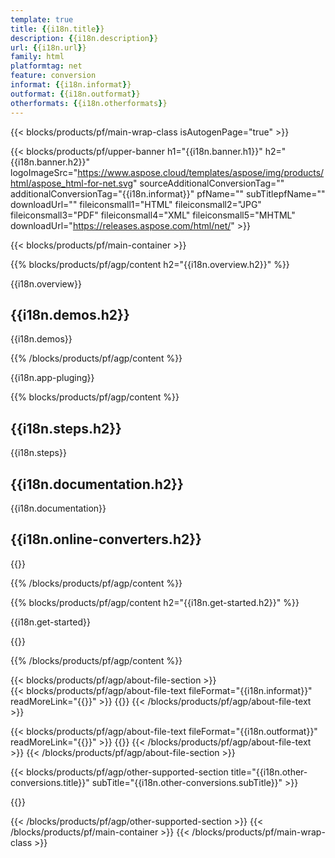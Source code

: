 ```yaml
---
template: true
title: {{i18n.title}}
description: {{i18n.description}}
url: {{i18n.url}}
family: html
platformtag: net
feature: conversion
informat: {{i18n.informat}}
outformat: {{i18n.outformat}}
otherformats: {{i18n.otherformats}}
---
```


{{< blocks/products/pf/main-wrap-class isAutogenPage="true" >}}

{{< blocks/products/pf/upper-banner h1="{{i18n.banner.h1}}" h2="{{i18n.banner.h2}}"  logoImageSrc="https://www.aspose.cloud/templates/aspose/img/products/html/aspose_html-for-net.svg" sourceAdditionalConversionTag="" additionalConversionTag="{{i18n.informat}}" pfName="" subTitlepfName="" downloadUrl="" fileiconsmall1="HTML" fileiconsmall2="JPG" fileiconsmall3="PDF" fileiconsmall4="XML" fileiconsmall5="MHTML" downloadUrl="https://releases.aspose.com/html/net/" >}}

{{< blocks/products/pf/main-container >}}

{{% blocks/products/pf/agp/content h2="{{i18n.overview.h2}}" %}}

{{i18n.overview}}
<br>

<h2>{{i18n.demos.h2}}</h2>

{{i18n.demos}}

{{% /blocks/products/pf/agp/content %}}

{{i18n.app-pluging}} 

{{% blocks/products/pf/agp/content %}}

<h2>{{i18n.steps.h2}}</h2>

{{i18n.steps}}
<br>

<h2>{{i18n.documentation.h2}}</h2>

{{i18n.documentation}}
<br>

<h2>{{i18n.online-converters.h2}}</h2>

{{<import path="/{{lang}}/partials/_content.md" section="{{i18n.feature}}">}}

{{% /blocks/products/pf/agp/content %}}

{{% blocks/products/pf/agp/content h2="{{i18n.get-started.h2}}" %}}

{{i18n.get-started}}

{{<import path="/{{lang}}/partials/_install.md" section="{{i18n.platformtag}}">}}

{{% /blocks/products/pf/agp/content %}}
	
{{< blocks/products/pf/agp/about-file-section >}}     
{{< blocks/products/pf/agp/about-file-text fileFormat="{{i18n.informat}}" readMoreLink="{{<import path="/{{lang}}/partials/_urlfileformat.md" section="{{i18n.informat}}">}}" >}}
{{<import path="/{{lang}}/partials/_fileformats.md" section="{{i18n.informat}}">}}
{{< /blocks/products/pf/agp/about-file-text >}}
    
{{< blocks/products/pf/agp/about-file-text fileFormat="{{i18n.outformat}}" readMoreLink="{{<import path="/{{lang}}/partials/_urlfileformat.md" section="{{i18n.outformat}}">}}" >}}
{{<import path="/{{lang}}/partials/_fileformats.md" section="{{i18n.outformat}}">}}
{{< /blocks/products/pf/agp/about-file-text >}} 
{{< /blocks/products/pf/agp/about-file-section >}}	

{{< blocks/products/pf/agp/other-supported-section title="{{i18n.other-conversions.title}}" subTitle="{{i18n.other-conversions.subTitle}}" >}}

{{<import path="/{{lang}}/partials/_othersupported.md" section="{{i18n.informat}}">}}

{{< /blocks/products/pf/agp/other-supported-section >}}
{{< /blocks/products/pf/main-container >}}
{{< /blocks/products/pf/main-wrap-class >}}